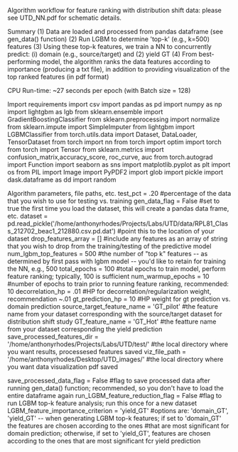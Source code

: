 Algorithm workflow for feature ranking with distribution shift data: please see UTD_NN.pdf for schematic details. 

Summary
   (1) Data are loaded and processed from pandas dataframe (see gen_data() function)
   (2) Run LGBM to determine 'top-k' (e.g., k=500) features 
   (3) Using these top-k features, we train a NN to concurrently predict: (i) domain (e.g., source/target) and (2) yield GT 
   (4) From best-performing model, the algorithm ranks the data features according to importance (producing a txt file), in addition to providing visualization of the top ranked features (in pdf format)
   
CPU Run-time: ~27 seconds per epoch (with Batch size = 128)

Import requirements
import csv
import pandas as pd
import numpy as np
import lightgbm as lgb
from sklearn.ensemble import GradientBoostingClassifier
from sklearn.preprocessing import normalize
from sklearn.impute import SimpleImputer
from lightgbm import LGBMClassifier
from torch.utils.data import Dataset, DataLoader, TensorDataset
from torch import nn
from torch import optim
import torch
from torch import Tensor
from sklearn.metrics import confusion_matrix,accuracy_score, roc_curve, auc
from torch.autograd import Function
import seaborn as sns
import matplotlib.pyplot as plt
import os
from PIL import Image
import PyPDF2
import glob
import pickle
import dask.dataframe as dd
import random


Algorithm parameters, file paths, etc.
test_pct = .20 #percentage of the data that you wish to use for testing vs. training
gen_data_flag = False #set to true the first time you load the dataset, this will create a pandas data frame, etc.
dataset = pd.read_pickle('/home/anthonyrhodes/Projects/Labs/UTD/data/RPL81_Class_212702_beac1_212880.csv.pd.dat') #point this to the location of your dataset
drop_features_array = [] #include any features as an array of string that you wish to drop from the training/testing of the predictive model
num_lgbm_top_features = 500 #the number of "top k" features -- as determined by first pass with lgbm model -- you'd like to retain for training the NN, e.g., 500
total_epochs = 100 #total epochs to train model, perform feature ranking; typically, 100 is sufficient
num_warmup_epochs = 10 #number of epochs to train prior to running feature ranking, recommended: 10
decorrelation_hp = .01 #HP for decorrelation/regularization weight, recommendation ~.01
gt_prediction_hp = 10 #HP weight for gt prediction vs. domain prediction
source_target_feature_name = 'GT_pilot' #the feature name from your dataset corresponding with the source/target dataset for distribution shift study
GT_feature_name = 'GT_Hot' #the featture name from your dataset corresponding the yield prediction
save_processed_features_dir = '/home/anthonyrhodes/Projects/Labs/UTD/test/' #the local directory where you want results, processesed features saved
viz_file_path = '/home/anthonyrhodes/Desktop/UTD_images/' #the local directory where you want data visualization pdf saved

save_processed_data_flag = False  #flag to save processed data after running gen_data() function; recommended, so you don't have to load the entire dataframe again
run_LGBM_feature_reduction_flag = False #flag to run LGBM top-k feature analysis; run this once for a new dataset
LGBM_feature_importance_criterion = 'yield_GT' #options are: 'domain_GT', 'yield_GT' -- when generating LGBM top-k features; if set to 'domain_GT' the features are chosen according to the ones
#that are most significant for domain prediction; otherwise, if set to 'yield_GT', features are chosen according to the ones that are most significant fcr yield prediction


